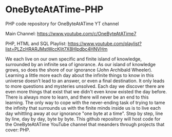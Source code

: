 # OneByteAtATime-PHP
PHP code repository for OneByteAtATime YT channel

Main Channel: https://www.youtube.com/c/OneByteAtATime7

PHP, HTML and SQL Playlist: https://www.youtube.com/playlist?list=PLZcHRARJMstWccKIjt7X8Hlpdbc4HNVHm

We each live on our own specific and finite island of knowledge, surrounded by an infinite sea of ignorance. As our island of knowledge grows, so does the shore of our ignorance (John Archibald Wheeler). Learning a little more each day about the infinite things to know in this universe doesn’t lead to an answer, or even a final destination. It only leads to more questions and mysteries unsolved. Each day we discover there are even more things that exist that we didn't even know existed the day before. There is always more to learn, and there will never be an end to this learning. The only way to cope with the never-ending task of trying to tame the infinity that surrounds us with the finite minds inside us is to live each day whittling away at our ignorance "one byte at a time". Step by step, line by line, day by day, byte by byte. This github repository will host code for the OneByteAtATime YouTube channel that meanders through projects that cover: PHP.
